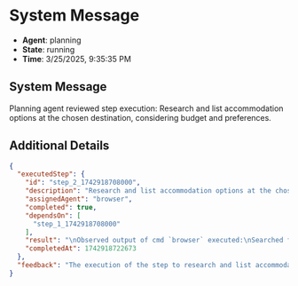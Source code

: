 # System Message

- **Agent**: planning
- **State**: running
- **Time**: 3/25/2025, 9:35:35 PM

## System Message

Planning agent reviewed step execution: Research and list accommodation options at the chosen destination, considering budget and preferences.

## Additional Details

```json
{
  "executedStep": {
    "id": "step_2_1742918708000",
    "description": "Research and list accommodation options at the chosen destination, considering budget and preferences.",
    "assignedAgent": "browser",
    "completed": true,
    "dependsOn": [
      "step_1_1742918708000"
    ],
    "result": "\nObserved output of cmd `browser` executed:\nSearched for 'best accommodations in [Destination] for a 3-day trip' and navigated to first result:\nhttps://www.trawell.in/itineraries/chennai/3-day-trip\n\nTitle: 45 Best 3 Days Trips near Chennai\n\nContent Summary:\nHEADINGS:\n45 Best 3 Days Trips near Chennai\nTour Packages near Chennai\nTop Getaways near Chennai\nTrips from Chennai\nSimilar 3 Days Trips\nOur WhatsApp Numbers\nRequest Quote\nContact Us\nNeed Customized Tour? Request Quote\n[content truncated...]",
    "completedAt": 1742918722673
  },
  "feedback": "The execution of the step to research and list accommodation options was not successful. The search was too generic and did not yield specific accommodation options. The result was a list of trips near Chennai, which does not align with the task of finding accommodations. The search query needs to be more specific to the destination and should include parameters like budget and accommodation type."
}
```

